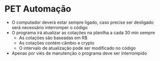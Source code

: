 # PET Automação

* O computador deverá estar sempre ligado, caso precise ser desligado será necessário interromper o código
* O programa irá atualizar as cotações na planilha a cada 30 min sempre
  * As cotações são baseadas em R$
  * As cotações contém câmbio e crypto
  * O intervalo de atualização pode ser modificado no código
* Apenas por viés de manutenção o programa deve ser interrompido
